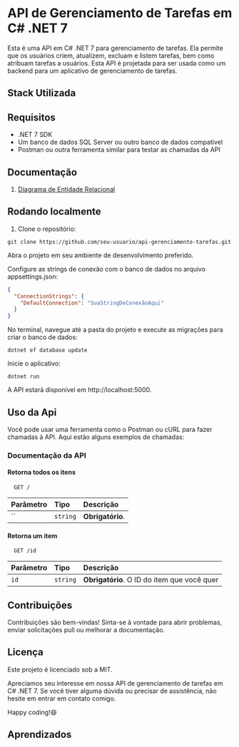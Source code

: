 # API de Gerenciamento de Tarefas em C# .NET 7

Esta é uma API em C# .NET 7 para gerenciamento de tarefas. Ela permite que os usuários criem, atualizem, excluam e listem tarefas, bem como atribuam tarefas a usuários. Esta API é projetada para ser usada como um backend para um aplicativo de gerenciamento de tarefas.

## Stack Utilizada

## Requisitos

- .NET 7 SDK
- Um banco de dados SQL Server ou outro banco de dados compatível
- Postman ou outra ferramenta similar para testar as chamadas da API

## Documentação

1. [Diagrama de Entidade Relacional](./Docs/ER_DIAGRAM.md)

## Rodando localmente

1. Clone o repositório:

```shell
git clone https://github.com/seu-usuario/api-gerenciamento-tarefas.git
```
Abra o projeto em seu ambiente de desenvolvimento preferido.

Configure as strings de conexão com o banco de dados no arquivo appsettings.json:

```json
{
  "ConnectionStrings": {
    "DefaultConnection": "SuaStringDeConexãoAqui"
  }
}
```
No terminal, navegue até a pasta do projeto e execute as migrações para criar o banco de dados:

```
dotnet ef database update
```

Inicie o aplicativo:
```
dotnet run
```
A API estará disponível em http://localhost:5000.


## Uso da Api

Você pode usar uma ferramenta como o Postman ou cURL para fazer chamadas à API. Aqui estão alguns exemplos de chamadas:

### Documentação da API

#### Retorna todos os itens

```http
  GET /
```

| Parâmetro   | Tipo       | Descrição                           |
| :---------- | :--------- | :---------------------------------- |
| `` | `string` | **Obrigatório**.|

#### Retorna um item

```http
  GET /id
```

| Parâmetro   | Tipo       | Descrição                                   |
| :---------- | :--------- | :------------------------------------------ |
| `id`      | `string` | **Obrigatório**. O ID do item que você quer |




## Contribuições
Contribuições são bem-vindas! Sinta-se à vontade para abrir problemas, enviar solicitações pull ou melhorar a documentação.

## Licença
Este projeto é licenciado sob a MIT.

Apreciamos seu interesse em nossa API de gerenciamento de tarefas em C# .NET 7. Se você tiver alguma dúvida ou precisar de assistência, não hesite em entrar em contato comigo.

Happy coding!😄


## Aprendizados